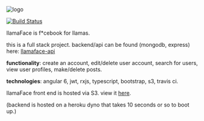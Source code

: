 ![logo](https://github.com/ashbadger/llamaface-ng2/blob/master/src/assets/images/logo.png?raw=true)

[![Build Status](https://travis-ci.org/ashbadger/llamaface-ng2.svg?branch=master)](https://travis-ci.org/ashbadger/llamaface-ng2)

llamaFace is f*cebook for llamas.

this is a full stack project. backend/api can be found (mongodb, express) here: [llamaface-api](https://github.com/ashbadger/llamaface-api)

**functionality**: create an account, edit/delete user account, search for users, view user profiles, make/delete posts.

**technologies**: angular 6, jwt, rxjs, typescript, bootstrap, s3, travis ci.

llamaFace front end is hosted via S3. view it [here](http://llamaface-ng2.s3-website-us-east-1.amazonaws.com/posts).

(backend is hosted on a heroku dyno that takes 10 seconds or so to boot up.)